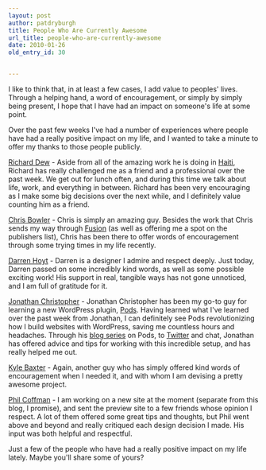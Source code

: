 ```yaml
---
layout: post
author: patdryburgh
title: People Who Are Currently Awesome
url_title: people-who-are-currently-awesome
date: 2010-01-26
old_entry_id: 30


---
```


I like to think that, in at least a few cases, I add value to peoples' lives. Through a helping hand, a word of encouragement, or simply by simply being present, I hope that I have had an impact on someone's life at some point.

Over the past few weeks I've had a number of experiences where people have had a really positive impact on my life, and I wanted to take a minute to offer my thanks to those people publicly.

[Richard Dew](http://twitter.com/whatsadickdew) - Aside from all of the amazing work he is doing in [Haiti](http://patdryburgh.com/tagged/haiti), Richard has really challenged me as a friend and a professional over the past week. We get out for lunch often, and during this time we talk about life, work, and everything in between. Richard has been very encouraging as I make some big decisions over the next while, and I definitely value counting him as a friend.

[Chris Bowler](http://log.chrisbowler.com) - Chris is simply an amazing guy. Besides the work that Chris sends my way through [Fusion](http://fusionads.net) (as well as offering me a spot on the publishers list), Chris has been there to offer words of encouragement through some trying times in my life recently.

[Darren Hoyt](http://darrenhoyt.com) - Darren is a designer I admire and respect deeply. Just today, Darren passed on some incredibly kind words, as well as some possible exciting work! His support in real, tangible ways has not gone unnoticed, and I am full of gratitude for it.

[Jonathan Christopher](http://mondaybynoon.com) - Jonathan Christopher has been my go-to guy for learning a new WordPress plugin, [Pods](http://pods.uproot.us/). Having learned what I've learned over the past week from Jonathan, I can definitely see Pods revolutionizing how I build websites with WordPress, saving me countless hours and headaches. Through his [blog series](http://mondaybynoon.com/archive/) on Pods, to [Twitter](http://twitter.com/jchristopher) and chat, Jonathan has offered advice and tips for working with this incredible setup, and has really helped me out.

[Kyle Baxter](http://tightwind.net) - Again, another guy who has simply offered kind words of encouragement when I needed it, and with whom I am devising a pretty awesome project.

[Phil Coffman](http://philcoffman.com) - I am working on a new site at the moment (separate from this blog, I promise), and sent the preview site to a few friends whose opinion I respect. A lot of them offered some great tips and thoughts, but Phil went above and beyond and really critiqued each design decision I made. His input was both helpful and respectful.

Just a few of the people who have had a really positive impact on my life lately. Maybe you'll share some of yours?